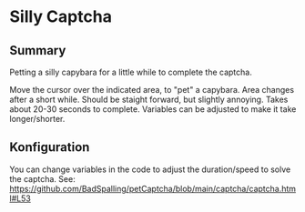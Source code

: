 # Silly Captcha

## Summary
Petting a silly capybara for a little while to complete the captcha.

Move the cursor over the indicated area, to "pet" a capybara. Area changes after a short while. Should be staight forward, but slightly annoying. Takes about 20-30 seconds to complete. Variables can be adjusted to make it take longer/shorter.

## Konfiguration
You can change variables in the code to adjust the duration/speed to solve the captcha.
See: https://github.com/BadSpalling/petCaptcha/blob/main/captcha/captcha.html#L53

